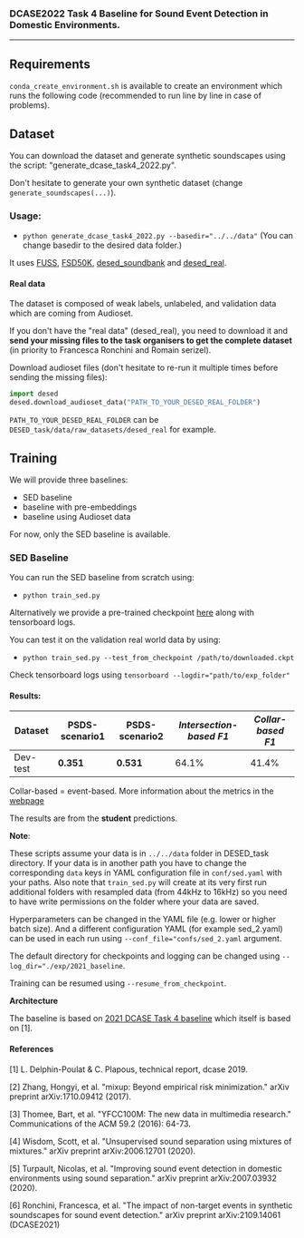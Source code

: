 ### DCASE2022 Task 4 Baseline for Sound Event Detection in Domestic Environments.

---

## Requirements

`conda_create_environment.sh` is available to create an environment which runs the
following code (recommended to run line by line in case of problems).

## Dataset
You can download the dataset and generate synthetic soundscapes using the script: "generate_dcase_task4_2022.py".  

Don't hesitate to generate your own synthetic dataset (change `generate_soundscapes(...)`).

### Usage:
- `python generate_dcase_task4_2022.py --basedir="../../data"` (You can change basedir to the desired data folder.)

It uses [FUSS][fuss_git], [FSD50K][FSD50K], [desed_soundbank][desed] and [desed_real][desed].

#### Real data
The dataset is composed of weak labels, unlabeled, and validation data which are coming from Audioset.

If you don't have the "real data" (desed_real), you need to download it and **send your missing files to the task
organisers to get the complete dataset** (in priority to Francesca Ronchini and Romain serizel).

Download audioset files (don't hesitate to re-run it multiple times before sending the missing files):
```python
import desed
desed.download_audioset_data("PATH_TO_YOUR_DESED_REAL_FOLDER")
```

`PATH_TO_YOUR_DESED_REAL_FOLDER` can be `DESED_task/data/raw_datasets/desed_real` for example.


## Training
We will provide three baselines:
- SED baseline
- baseline with pre-embeddings 
- baseline using Audioset data 

For now, only the SED baseline is available.

### SED Baseline
You can run the SED baseline from scratch using:
- `python train_sed.py`

Alternatively we provide a pre-trained checkpoint [here][zenodo_pretrained_models] along with tensorboard logs.

You can test it on the validation real world data by using:
  - `python train_sed.py --test_from_checkpoint /path/to/downloaded.ckpt`

Check tensorboard logs using `tensorboard --logdir="path/to/exp_folder"`

#### Results:

Dataset | **PSDS-scenario1** | **PSDS-scenario2** | *Intersection-based F1* | *Collar-based F1*
--------|--------------------|--------------------|-------------------------|-----------------
Dev-test| **0.351**          | **0.531**          | 64.1%                   | 41.4%

Collar-based = event-based. More information about the metrics in the [webpage][dcase21_webpage]

The results are from the **student** predictions. 

**Note**:

These scripts assume your data is in `../../data` folder in DESED_task directory.
If your data is in another path you have to change the corresponding `data` keys in YAML
configuration file in `conf/sed.yaml` with your paths.
Also note that `train_sed.py` will create at its very first run additional folders with resampled data (from 44kHz to 16kHz)
so you need to have write permissions on the folder where your data are saved.

Hyperparameters can be changed in the YAML file (e.g. lower or higher batch size).
And a different configuration YAML (for example sed_2.yaml) can be used in each run using `--conf_file="confs/sed_2.yaml` argument.

The default directory for checkpoints and logging can be changed using `--log_dir="./exp/2021_baseline`.

Training can be resumed using `--resume_from_checkpoint`.

**Architecture**

The baseline is based on [2021 DCASE Task 4 baseline][dcase_21_repo]
which itself is based on [1].

[dcase21_webpage]: http://dcase.community/challenge2021/task-sound-event-detection-and-separation-in-domestic-environments
[dcase_21_repo]: https://github.com/DCASE-REPO/DESED_task/tree/master/recipes/dcase2021_task4_baseline
[desed]: https://github.com/turpaultn/DESED
[fuss_git]: https://github.com/google-research/sound-separation/tree/master/datasets/fuss
[fsd50k]: https://zenodo.org/record/4060432
[zenodo_pretrained_models]: https://zenodo.org/record/4639817
[google_sourcesep_repo]: https://github.com/google-research/sound-separation/tree/master/datasets/yfcc100m
[sdk_installation_instructions]: https://cloud.google.com/sdk/docs/install
[zenodo_evaluation_dataset]: https://zenodo.org/record/4892545#.YMHH_DYzadY

#### References
[1] L. Delphin-Poulat & C. Plapous, technical report, dcase 2019.

[2] Zhang, Hongyi, et al. "mixup: Beyond empirical risk minimization." arXiv preprint arXiv:1710.09412 (2017).

[3] Thomee, Bart, et al. "YFCC100M: The new data in multimedia research." Communications of the ACM 59.2 (2016): 64-73.

[4] Wisdom, Scott, et al. "Unsupervised sound separation using mixtures of mixtures." arXiv preprint arXiv:2006.12701 (2020).

[5] Turpault, Nicolas, et al. "Improving sound event detection in domestic environments using sound separation." arXiv preprint arXiv:2007.03932 (2020).

[6] Ronchini, Francesca, et al. "The impact of non-target events in synthetic soundscapes for sound event detection." arXiv preprint arXiv:2109.14061 (DCASE2021)
